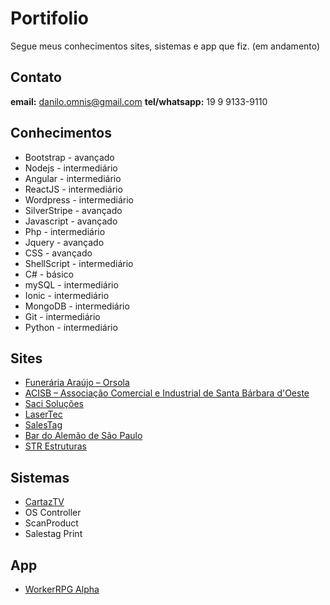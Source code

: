 # Portifolio

Segue meus conhecimentos sites, sistemas e app que fiz. (em andamento)

## Contato
**email:** danilo.omnis@gmail.com
**tel/whatsapp:** 19 9 9133-9110

## Conhecimentos
- Bootstrap - avançado
- Nodejs - intermediário
- Angular - intermediário
- ReactJS - intermediário
- Wordpress - intermediário
- SilverStripe - avançado
- Javascript - avançado
- Php - intermediário
- Jquery - avançado
- CSS - avançado
- ShellScript - intermediário
- C# - básico
- mySQL - intermediário
- Ionic - intermediário
- MongoDB - intermediário
- Git - intermediário
- Python - intermediário

## Sites
- [Funerária Araújo – Orsola](https://www.orsola.com.br/)
- [ACISB – Associação Comercial e Industrial de Santa Bárbara d'Oeste](https://www.acisbsbo.com.br/)
- [Saci Soluções](https://www.sacisolucoes.com.br/)
- [LaserTec](https://www.lasertec.ind.br/)
- [SalesTag](https://salestag.com.br/)
- [Bar do Alemão de São Paulo](https://www.bardoalemaosp.com.br/)
- [STR Estruturas](https://www.strestruturas.com.br/)

## Sistemas
- [CartazTV](https://cartaztv.com.br/)
- OS Controller
- ScanProduct
- Salestag Print

## App
- [WorkerRPG Alpha](https://play.google.com/store/apps/details?id=greed.workerrpg)